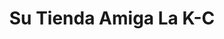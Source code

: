 ---
title: "Su Tienda Amiga La K-C"
url: /ciudad-satelite/su-tienda-amiga-la-k-c/
shop: comodidad
---